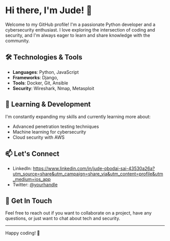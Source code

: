 
# Hi there, I'm Jude! 👋

Welcome to my GitHub profile! I'm a passionate Python developer and a cybersecurity enthusiast. I love exploring the intersection of coding and security, and I'm always eager to learn and share knowledge with the community.

## 🛠️ Technologies & Tools

- **Languages**: Python, JavaScript
- **Frameworks**: Django, 
- **Tools**: Docker, Git, Ansible
- **Security**: Wireshark, Nmap, Metasploit


## 🌱 Learning & Development

I'm constantly expanding my skills and currently learning more about:

- Advanced penetration testing techniques
- Machine learning for cybersecurity
- Cloud security with AWS
 
## 📫 Let's Connect

- LinkedIn: https://www.linkedin.com/in/jude-obodai-sai-43530a26a?utm_source=share&utm_campaign=share_via&utm_content=profile&utm_medium=ios_app
- Twitter: [@yourhandle](https://twitter.com/jude_sai)



## 💬 Get In Touch

Feel free to reach out if you want to collaborate on a project, have any questions, or just want to chat about tech and security.

---

Happy coding! 🚀
